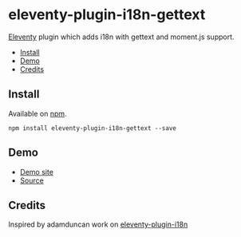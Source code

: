 # eleventy-plugin-i18n-gettext

[Eleventy](https://www.11ty.dev/) plugin which adds i18n with gettext and moment.js support.

- [Install](#install)
- [Demo](#demo)
- [Credits](#credits)

## Install

Available on [npm](https://www.npmjs.com/package/eleventy-plugin-i18n-gettext).

```
npm install eleventy-plugin-i18n-gettext --save
```

## Demo

- [Demo site](https://eleventy-plugin-i18n-gettext.gissinger.net)
- [Source](https://github.com/sgissinger/eleventy-plugin-i18n-gettext-demo/)


## Credits

Inspired by adamduncan work on [eleventy-plugin-i18n](https://github.com/adamduncan/eleventy-plugin-i18n)